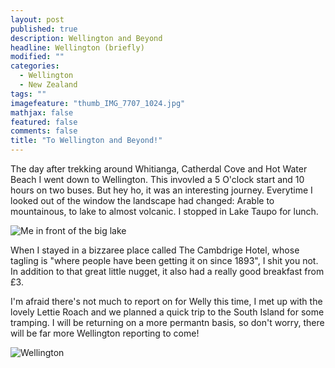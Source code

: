```yaml
---
layout: post
published: true
description: Wellington and Beyond
headline: Wellington (briefly)
modified: ""
categories: 
  - Wellington
  - New Zealand
tags: ""
imagefeature: "thumb_IMG_7707_1024.jpg"
mathjax: false
featured: false
comments: false
title: "To Wellington and Beyond!"
---
```


The day after trekking around Whitianga, Catherdal Cove and Hot Water Beach I went down to Wellington. This invovled a 5 O'clock start and 10 hours on two buses. But hey ho, it was an interesting journey. Everytime I looked out of the window the landscape had changed: Arable to mountainous, to lake to almost volcanic. I stopped in Lake Taupo for lunch.

![Me in front of the big lake]({{site.baseurl}}/images/IMG_1759.jpg)

When I stayed in a bizzaree place called The Cambdrige Hotel, whose tagling is "where people have been getting it on since 1893", I shit you not. In addition to that great little nugget, it also had a really good breakfast from £3.

I'm afraid there's not much to report on for Welly this time, I met up with the lovely Lettie Roach and we planned a quick trip to the South Island for some tramping. I will be returning on a more permantn basis, so don't worry, there will be far more Wellington reporting to come!

![Wellington]({{site.baseurl}}/images/thumb_IMG_7706_1024.jpg)


